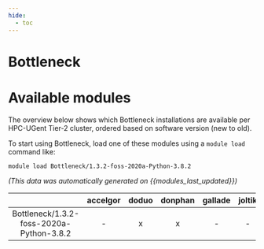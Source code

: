 ```yaml
---
hide:
  - toc
---
```


Bottleneck
==========

# Available modules


The overview below shows which Bottleneck installations are available per HPC-UGent Tier-2 cluster, ordered based on software version (new to old).

To start using Bottleneck, load one of these modules using a `module load` command like:

```shell
module load Bottleneck/1.3.2-foss-2020a-Python-3.8.2
```

*(This data was automatically generated on {{modules_last_updated}})*  

| |accelgor|doduo|donphan|gallade|joltik|shinx|skitty|
| :---: | :---: | :---: | :---: | :---: | :---: | :---: | :---: |
|Bottleneck/1.3.2-foss-2020a-Python-3.8.2|-|x|x|-|-|-|-|
